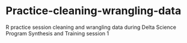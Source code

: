 # Practice-cleaning-wrangling-data
R practice session cleaning and wrangling data during Delta Science Program Synthesis and Training session 1

